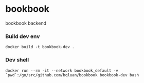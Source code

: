 bookbook
======
bookbook backend

### Build dev env ###
```
docker build -t bookbook-dev .
```

### Dev shell ###
```
docker run --rm -it --network bookbook_default -v `pwd`:/go/src/github.com/bqluan/bookbook bookbook-dev bash
```
